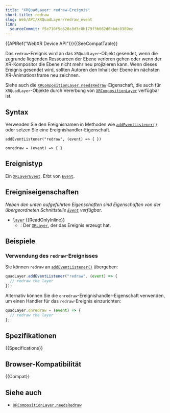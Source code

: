 ```yaml
---
title: "XRQuadLayer: redraw-Ereignis"
short-title: redraw
slug: Web/API/XRQuadLayer/redraw_event
l10n:
  sourceCommit: f5e710f5c620c8d3c8b179f3b062d6bbdc8389ec
---
```


{{APIRef("WebXR Device API")}}{{SeeCompatTable}}

Das `redraw`-Ereignis wird an das `XRQuadLayer`-Objekt gesendet, wenn die zugrunde liegenden Ressourcen der Ebene verloren gehen oder wenn der XR-Kompositor die Ebene nicht mehr neu projizieren kann. Wenn dieses Ereignis gesendet wird, sollten Autoren den Inhalt der Ebene im nächsten XR-Animationsframe neu zeichnen.

Siehe auch die [`XRCompositionLayer.needsRedraw`](/de/docs/Web/API/XRCompositionLayer/needsRedraw)-Eigenschaft, die auch für `XRQuadLayer`-Objekte durch Vererbung von [`XRCompositionLayer`](/de/docs/Web/API/XRCompositionLayer) verfügbar ist.

## Syntax

Verwenden Sie den Ereignisnamen in Methoden wie [`addEventListener()`](/de/docs/Web/API/EventTarget/addEventListener) oder setzen Sie eine Ereignishandler-Eigenschaft.

```js-nolint
addEventListener("redraw", (event) => { })

onredraw = (event) => { }
```

## Ereignistyp

Ein [`XRLayerEvent`](/de/docs/Web/API/XRLayerEvent). Erbt von [`Event`](/de/docs/Web/API/Event).

## Ereigniseigenschaften

_Neben den unten aufgeführten Eigenschaften sind Eigenschaften von der übergeordneten Schnittstelle [`Event`](/de/docs/Web/API/Event) verfügbar._

- [`layer`](/de/docs/Web/API/XRLayerEvent/layer) {{ReadOnlyInline}}
  - : Der [`XRLayer`](/de/docs/Web/API/XRLayer), der das Ereignis erzeugt hat.

## Beispiele

### Verwendung des `redraw`-Ereignisses

Sie können `redraw` an [`addEventListener()`](/de/docs/Web/API/EventTarget/addEventListener) übergeben:

```js
quadLayer.addEventListener("redraw", (event) => {
  // redraw the layer
});
```

Alternativ können Sie die `onredraw`-Ereignishandler-Eigenschaft verwenden, um einen Handler für das `redraw`-Ereignis einzurichten:

```js
quadLayer.onredraw = (event) => {
  // redraw the layer
};
```

## Spezifikationen

{{Specifications}}

## Browser-Kompatibilität

{{Compat}}

## Siehe auch

- [`XRCompositionLayer.needsRedraw`](/de/docs/Web/API/XRCompositionLayer/needsRedraw)

